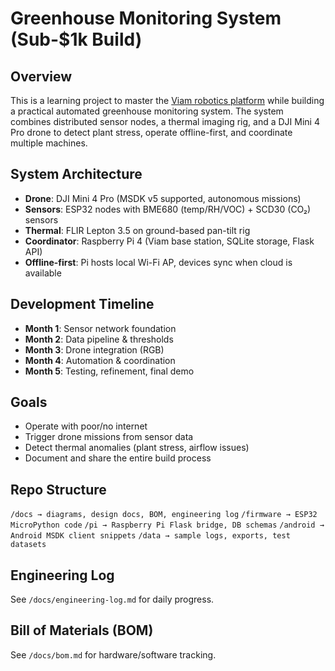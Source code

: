 # Greenhouse Monitoring System (Sub-$1k Build)
## Overview
This is a learning project to master the [Viam robotics platform](https://www.viam.com/) while building a practical automated greenhouse monitoring system. The system combines distributed sensor nodes, a thermal imaging rig, and a DJI Mini 4 Pro drone to detect plant stress, operate offline-first, and coordinate multiple machines.

## System Architecture
- **Drone**: DJI Mini 4 Pro (MSDK v5 supported, autonomous missions)
- **Sensors**: ESP32 nodes with BME680 (temp/RH/VOC) + SCD30 (CO₂) sensors
- **Thermal**: FLIR Lepton 3.5 on ground-based pan-tilt rig
- **Coordinator**: Raspberry Pi 4 (Viam base station, SQLite storage, Flask API)
- **Offline-first**: Pi hosts local Wi-Fi AP, devices sync when cloud is available

## Development Timeline
- **Month 1**: Sensor network foundation
- **Month 2**: Data pipeline & thresholds
- **Month 3**: Drone integration (RGB)
- **Month 4**: Automation & coordination
- **Month 5**: Testing, refinement, final demo

## Goals
- Operate with poor/no internet
- Trigger drone missions from sensor data
- Detect thermal anomalies (plant stress, airflow issues)
- Document and share the entire build process

## Repo Structure
```/docs → diagrams, design docs, BOM, engineering log```
```/firmware → ESP32 MicroPython code```
```/pi → Raspberry Pi Flask bridge, DB schemas```
```/android → Android MSDK client snippets```
```/data → sample logs, exports, test datasets```

## Engineering Log
See `/docs/engineering-log.md` for daily progress.

## Bill of Materials (BOM)
See `/docs/bom.md` for hardware/software tracking.

